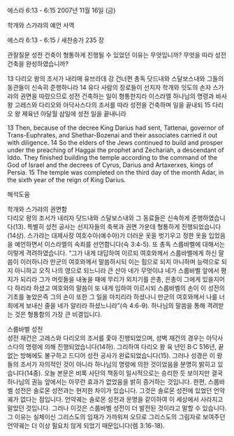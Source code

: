 에스라 6:13 - 6:15 
2007년 11월 16일 (금)

학개와 스가랴의 예언 사역



에스라 6:13 - 6:15 / 새찬송가 235 장


관찰질문
성전 건축이 형통하게 진행될 수 있었던 이유는 무엇입니까? 
무엇을 따라 성전 건축을 완성하였습니까? 

13 다리오 왕의 조서가 내리매 유브라데 강 건너편 총독 닷드내와 스달보스내와 그들의 동관들이 신속히 준행하니라 14 유다 사람의 장로들이 선지자 학개와 잇도의 손자 스가랴의 권면을 따랐으므로 성전 건축하는 일이 형통한지라 이스라엘 하나님의 명령과 바사 왕 고레스와 다리오와 아닥사스다의 조서를 따라 성전을 건축하며 일을 끝내되 15 다리오 왕 제육년 아달월 삼일에 성전 일을 끝내니라  

13 Then, because of the decree King Darius had sent, Tattenai, governor of Trans-Euphrates, and Shethar-Bozenai and their associates carried it out with diligence. 14 So the elders of the Jews continued to build and prosper under the preaching of Haggai the prophet and Zechariah, a descendant of Iddo. They finished building the temple according to the command of the God of Israel and the decrees of Cyrus, Darius and Artaxerxes, kings of Persia. 15 The temple was completed on the third day of the month Adar, in the sixth year of the reign of King Darius.

해석도움





학개와 스가랴의 권면함  
다리오 왕의 조서가 내리자 닷드내와 스달보스내와 그 동료들은 신속하게 준행하였습니다(13). 특별히 성전 공사는 선지자들의 축복과 권면 가운데 형통하게 진행되었습니다(14상). 스가랴는 대제사장 여호수아(예수아)가 더러운 옷을 벗기우고 정한 옷을 입었음을 예언하면서 이스라엘의 속죄를 선언합니다(슥 3:4-5). 또 총독 스룹바벨에 대해서는 이렇게 격려하였습니다. “그가 내게 대답하여 이르되 여호와께서 스룹바벨에게 하신 말씀이 이러하니라 만군의 여호와께서 말씀하시되 이는 힘으로 되지 아니하며 능력으로 되지 아니하고 오직 나의 영으로 되느니라 큰 산아 네가 무엇이냐 네가 스룹바벨 앞에서 평지가 되리라 그가 머릿돌을 내놓을 때에 무리가 외치기를 은총, 은총이 그에게 있을지어다 하리라 하셨고 여호와의 말씀이 또 내게 임하여 이르시되 스룹바벨의 손이 이 성전의 기초를 놓았은즉 그의 손이 또한 그 일을 마치리라 하셨나니 만군의 여호와께서 나를 너희에게 보내신 줄을 네가 알리라 하셨느니라”(슥 4:6-9). 하나님의 말씀을 통해 격려받는 것은 형통함의 가장 큰 비결입니다.   

스룹바벨 성전  
성전 재건은 고레스와 다리오의 조서를 좇아 진행되었으며, 성벽 재건의 경우는 아닥사스다의 명령에 의해 진행되었습니다(14하). 그리하여 다리오 왕 육 년인 B·C 516년, 끝없는 방해에도 불구하고 드디어 성전 공사가 완료되었습니다(15). 그러나 성경은 이 왕들의 조서가 자의적인 것이 아니라 하나님의 명령에 의한 것이었음을 분명히 밝히고 있습니다(14중). 오늘 본문은 비록 사단의 책동이 일시적으로는 승리한 듯 보이지만 결국 하나님의 권능 앞에서는 아무런 효과가 없었음을 밝히 증거하는 것입니다. 한편, 스룹바벨 성전은 솔로몬 성전과는 현저한 차이가 있습니다. 그것은 솔로몬 성전에 있었던 언약궤가 없다는 점입니다. 언약궤는 솔로몬 성전과 운명을 같이하여 이 세상에서 사라지고 말았던 것입니다. 그러나 이것은 스룹바벨 성전이 더 발전된 것이라고 말할 수 있습니다. 그 이유는 실체이신 그리스도의 임재가 가까워져 오므로 그리스도의 그림자로 보여주던 언약궤는 더 이상 필요치 않게 되었기 때문입니다(렘 3:16-18).